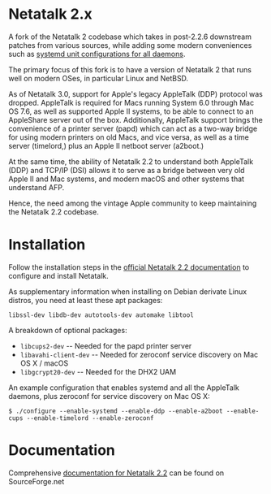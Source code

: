 # Netatalk 2.x
A fork of the Netatalk 2 codebase which takes in post-2.2.6 downstream patches from various sources, while adding some modern conveniences such as [systemd unit configurations for all daemons](https://github.com/rdmark/Netatalk/tree/branch-netatalk-2-2-x/distrib/initscripts).

The primary focus of this fork is to have a version of Netatalk 2 that runs well on modern OSes, in particular Linux and NetBSD.

As of Netatalk 3.0, support for Apple's legacy AppleTalk (DDP) protocol was dropped. AppleTalk is required for Macs running System 6.0 through Mac OS 7.6, as well as supported Apple II systems, to be able to connect to an AppleShare server out of the box. Additionally, AppleTalk support brings the convenience of a printer server (papd) which can act as a two-way bridge for using modern printers on old Macs, and vice versa, as well as a time server (timelord,) plus an Apple II netboot server (a2boot.)

At the same time, the ability of Netatalk 2.2 to understand both AppleTalk (DDP) and TCP/IP (DSI) allows it to serve as a bridge between very old Apple II and Mac systems, and modern macOS and other systems that understand AFP.

Hence, the need among the vintage Apple community to keep maintaining the Netatalk 2.2 codebase.

# Installation
Follow the installation steps in the [official Netatalk 2.2 documentation](http://netatalk.sourceforge.net/2.2/htmldocs/installation.html) to configure and install Netatalk.

As supplementary information when installing on Debian derivate Linux distros, you need at least these apt packages:
```
libssl-dev libdb-dev autotools-dev automake libtool
```

A breakdown of optional packages:
- ``` libcups2-dev ``` -- Needed for the papd printer server
- ``` libavahi-client-dev ``` -- Needed for zeroconf service discovery on Mac OS X / macOS
- ``` libgcrypt20-dev ``` -- Needed for the DHX2 UAM

An example configuration that enables systemd and all the AppleTalk daemons, plus zeroconf for service discovery on Mac OS X:
```
$ ./configure --enable-systemd --enable-ddp --enable-a2boot --enable-cups --enable-timelord --enable-zeroconf
```

# Documentation
Comprehensive [documentation for Netatalk 2.2](http://netatalk.sourceforge.net/2.2/htmldocs/) can be found on SourceForge.net
